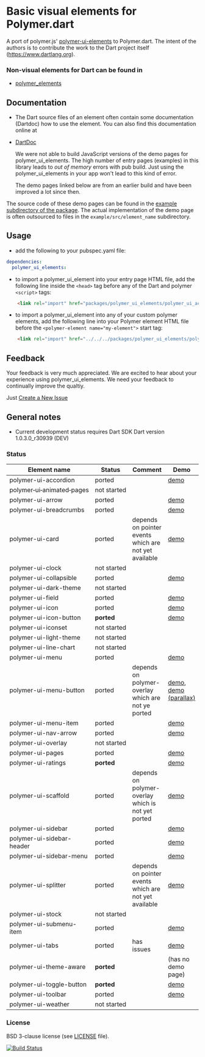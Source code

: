 # Basic visual elements for Polymer.dart

A port of polymer.js' [polymer-ui-elements](http://www.polymer-project.org/docs/elements/#elements) to Polymer.dart.
The intent of the authors is to contribute the work to the Dart project itself (https://www.dartlang.org).

### Non-visual elements for Dart can be found in
* [polymer_elements](https://github.com/ErikGrimes/polymer_elements)


## Documentation
* The Dart source files of an element often contain some documentation (Dartdoc) how to use the element. You can also find this documentation online at  
* [DartDoc](http://erikgrimes.github.io/polymer_elements/docs/index.html)
    
    We were not able to build JavaScript versions of the demo pages for polymer_ui_elements.
    The high number of entry pages (examples) in this library leads to *out of memory* errors with pub build. 
    Just using the polymer_ui_elements in your app won't lead to this kind of error.
    
    The demo pages linked below are from an earlier build and have been improved a lot since then. 

The source code of these demo pages can be found in the [example subdirectory of the package](https://github.com/ErikGrimes/polymer_ui_elements/tree/master/example). 
The actual implementation of the demo page is often outsourced to files in the `example/src/element_name` subdirectory.


## Usage
* add the following to your pubspec.yaml file: 

```yaml
dependencies:
  polymer_ui_elements:
```

* to import a polymer_ui_element into your entry page HTML file, add the following line inside the `<head>` tag before any of the Dart and polymer `<script>` tags: 
  
```html  
    <link rel="import" href="packages/polymer_ui_elements/polymer_ui_accordion/polymer_ui_accordion.html">
```

* to import a polymer_ui_element into any of your custom polymer elements, add the following line into your Polymer element HTML file before the `<polymer-element name="my-element">` start tag:
  
```html
    <link rel="import" href="../../../packages/polymer_ui_elements/polymer_ui_icon/polymer_ui_icon.html">
```


## Feedback

Your feedback is very much appreciated. We are excited to hear about your experience using polymer_ui_elements.
We need your feedback to continually improve the qualtiy.

Just [Create a New Issue](https://github.com/ErikGrimes/polymer_ui_elements/issues/new) 


## General notes

* Current development status requires Dart SDK Dart version 1.0.3.0_r30939 (DEV)

### Status

Element name               |   Status    | Comment          | Demo
-------------------------- | ----------- | ---------------- | ----
polymer-ui-accordion       | ported      |                  | [demo](http://erikgrimes.github.io/polymer_elements/build_ui/polymer_ui_accordion.html)
polymer&#8209;ui&#8209;animated&#8209;pages  | not started |                  |     
polymer-ui-arrow           | ported      |                  | [demo](http://erikgrimes.github.io/polymer_elements/build_ui/polymer_ui_arrow.html)
polymer-ui-breadcrumbs     | ported      |              		| [demo](http://erikgrimes.github.io/polymer_elements/build_ui/polymer_ui_breadcrumbs.html)     
polymer-ui-card            | ported      | depends on pointer events which are not yet available | [demo](http://erikgrimes.github.io/polymer_elements/build_ui/polymer_ui_card.html) 
polymer-ui-clock           | not&nbsp;started |                  | 
polymer-ui-collapsible     | ported      |                  | [demo](http://erikgrimes.github.io/polymer_elements/build_ui/polymer_ui_collapsible.html)     
polymer-ui-dark-theme      | not started |                  |      
polymer-ui-field           | ported      |                  | [demo](http://erikgrimes.github.io/polymer_elements/build_ui/polymer_ui_field.html)
polymer-ui-icon            | ported      |              		| [demo](http://erikgrimes.github.io/polymer_elements/build_ui/polymer_ui_icon.html)     
polymer-ui-icon-button     | **ported**  |        					| [demo](http://erikgrimes.github.io/polymer_elements/build_ui/polymer_ui_icon_button.html)     
polymer-ui-iconset         | not started | 					        |      
polymer-ui-light-theme     | not started | 				        	|      
polymer-ui-line-chart      | not started | 					        |      
polymer-ui-menu            | ported      |              		| [demo](http://erikgrimes.github.io/polymer_elements/build_ui/polymer_ui_menu.html)     
polymer-ui-menu-button     | ported      | depends on polymer-overlay which are not ye ported | [demo](http://erikgrimes.github.io/polymer_elements/build_ui/polymer_ui_menu_button.html), [demo (parallax)](http://erikgrimes.github.io/polymer_elements/build_ui/polymer_ui_menu_button_parallax.html)
polymer-ui-menu-item       | ported      |                  | [demo](http://erikgrimes.github.io/polymer_elements/build_ui/polymer_ui_menu_item.html)     
polymer-ui-nav-arrow       | ported      |              		| [demo](http://erikgrimes.github.io/polymer_elements/build_ui/polymer_ui_nav_arrow.html)
polymer-ui-overlay         | not started |                  |
polymer-ui-pages           | ported      |                  | [demo](http://erikgrimes.github.io/polymer_elements/build_ui/polymer_ui_pages.html)
polymer-ui-ratings         | **ported**  |                  | [demo](http://erikgrimes.github.io/polymer_elements/build_ui/polymer_ui_ratings.html)
polymer-ui-scaffold        | ported      | depends on polymer-overlay which is not yet ported  | [demo](http://erikgrimes.github.io/polymer_elements/build_ui/polymer_ui_scaffold.html)
polymer-ui-sidebar         | ported      |                  | [demo](http://erikgrimes.github.io/polymer_elements/build_ui/polymer_ui_sidebar.html)
polymer-ui-sidebar-header  | ported      |                  | [demo](http://erikgrimes.github.io/polymer_elements/build_ui/polymer_ui_sidebar_header.html)
polymer-ui-sidebar-menu    | ported      |                  | [demo](http://erikgrimes.github.io/polymer_elements/build_ui/polymer_ui_sidebar_menu.html)
polymer-ui-splitter        | ported      | depends on pointer events which are not yet available | [demo](http://erikgrimes.github.io/polymer_elements/build_ui/polymer_ui_splitter.html)
polymer-ui-stock           | not started |                  | 
polymer-ui-submenu-item    | ported      |                  | [demo](http://erikgrimes.github.io/polymer_elements/build_ui/polymer_ui_submenu_item.html)
polymer-ui-tabs            | ported      | has issues       | [demo](http://erikgrimes.github.io/polymer_elements/build_ui/polymer_ui_tabs.html)
polymer-ui-theme-aware     | **ported**  |                  | (has no demo page)
polymer-ui-toggle-button   | **ported**  |                  | [demo](http://erikgrimes.github.io/polymer_elements/build_ui/polymer_ui_toggle_button.html)
polymer-ui-toolbar         | ported      |                  | [demo](http://erikgrimes.github.io/polymer_elements/build_ui/polymer_ui_toolbar.html)    
polymer-ui-weather         | not started |                  |    


### License
BSD 3-clause license (see [LICENSE](https://github.com/ErikGrimes/polymer-ui_elements/blob/master/LICENSE) file).

[![Build Status](https://drone.io/github.com/ErikGrimes/polymer_ui_elements/status.png)](https://drone.io/github.com/ErikGrimes/polymer_ui_elements/latest)



